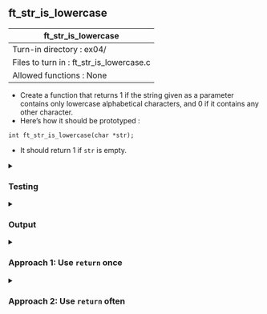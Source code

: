 ## ft_str_is_lowercase

|               ft_str_is_lowercase        |
|---------------------------------|
| Turn-in directory : ex04/       |
| Files to turn in : ft_str_is_lowercase.c |
| Allowed functions : None       |

- Create a function that returns 1 if the string given as a parameter contains only lowercase alphabetical characters, and 0 if it contains any other character.
- Here’s how it should be prototyped :
```
int ft_str_is_lowercase(char *str);
```
- It should return 1 if <code>str</code> is empty.

<details>
<summary><h3>Testing</h3></summary>

<pre><code>#include &ltstdio.h&gt
int	main(void)
{
	char	str1[4] = "abc";
	char	str2[4] = "de0";
	char	str3[4] = "ABC";
	char	str4[1] = "";
	char	str5[1];

	printf("%d\n", ft_str_is_lowercase(str1));
	printf("%d\n", ft_str_is_lowercase(str2));
	printf("%d\n", ft_str_is_lowercase(str3));
	printf("%d\n", ft_str_is_lowercase(str4));
	printf("%d\n", ft_str_is_lowercase(str5));
	return (0);
}</code></pre>

When working with strings, it's useful to also test with empty (<code>str4</code>) and null (<code>str5</code>) strings. Even though this may not be required by the task, it can be useful to understand what happens when you do apply the function you've written to an empty or null string. 

See [testing file](main.c)

</details>

<details>
<summary><h3>Output</h3></summary>

<pre><code>1
0
0
1
0</code></pre>

The output for the last test using a null string may differ since it is undefined behaviour. 

</details>

<details>
<summary><h3>Approach 1: Use <code>return</code> once</h3></summary>

This <a href=ft_str_is_lowercase_v1.c>approach</a> creates an integer variable <code>r</code> to hold the return value. This is to avoid using multiple <code>return</code> statements. 

The logic of this approach is very similar to Approach 1 for <a href=../02_ft_str_is_alpha>ft_str_is_alpha</a>. The only difference is adjusting the <code>if</code> statement to check for lowercase alphabetical instead of all alphabetical characters.

</details>

<details>
<summary><h3>Approach 2: Use <code>return</code> often</h3></summary>

This <a href=ft_str_is_lowercase_v2.c>approach</a> uses more return statements as well as a helper function. It has a very similar logic to Approach 2 for <a href=../02_ft_str_is_alpha>ft_str_is_alpha</a>. The only difference is adjusting the <code>if</code> statement to check for lowercase alphabetical instead of all alphabetical characters. This time, the helper function evaluates whether a character is alphabetical and lowercase. 

</details>

